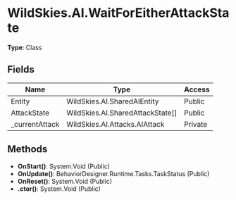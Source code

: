 ﻿# WildSkies.AI.WaitForEitherAttackState

**Type**: Class

## Fields

| Name | Type | Access |
|------|------|--------|
| Entity | WildSkies.AI.SharedAIEntity | Public |
| AttackState | WildSkies.AI.SharedAttackState[] | Public |
| _currentAttack | WildSkies.AI.Attacks.AIAttack | Private |

## Methods

- **OnStart()**: System.Void (Public)
- **OnUpdate()**: BehaviorDesigner.Runtime.Tasks.TaskStatus (Public)
- **OnReset()**: System.Void (Public)
- **.ctor()**: System.Void (Public)

